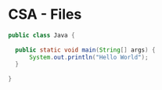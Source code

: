 # CSA - Files

```java
public class Java {
  
  public static void main(String[] args) {
      System.out.println("Hello World");
  }
  
}
```
